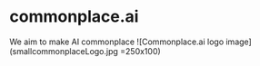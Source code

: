 # commonplace.ai
We aim to make AI commonplace
![Commonplace.ai logo image](smallcommonplaceLogo.jpg =250x100)
